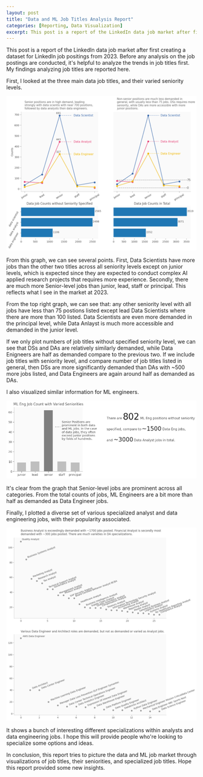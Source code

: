 ```yaml
---
layout: post
title: "Data and ML Job Titles Analysis Report"
categories: [Reporting, Data Visualization]
excerpt: This post is a report of the LinkedIn data job market after first creating a dataset for LinkedIn job positings from 2023. Before any analysis on the job postings are conducted, it's helpful to analyze the trends in job titles first. My findings analyzing job titles are reported here.
---
```


This post is a report of the LinkedIn data job market after first creating a dataset for LinkedIn job positings from 2023. Before any analysis on the job postings are conducted, it's helpful to analyze the trends in job titles first. My findings analyzing job titles are reported here.

First, I looked at the three main data job titles, and their varied seniority levels.

![graph1](../images/graph1.png)

From this graph, we can see several points. First, Data Scientists have more jobs than the other two titles across all seniority levels except on junior levels, which is expected since they are expected to conduct complex AI applied research projects that requires more experience. Secondly, there are much more Senior-level jobs than junior, lead, staff or principal. This reflects what I see in the market at 2023.

From the top right graph, we can see that: any other seniority level with all jobs have less than 75 postions listed except lead Data Scientists where there are more than 100 listed. Data Scientists are even more demanded in the principal level, while Data Anlayst is much more accessible and demanded in the junior level.

If we only plot numbers of job titles without specified seniority level, we can see that DSs and DAs are relatively similarly demanded, while Data Enigneers are half as demanded compare to the previous two. If we include job titles with seniority level, and compare number of job titles listed in general, then DSs are more significantly demanded than DAs with ~500 more jobs listed, and Data Engineers are again around half as demanded as DAs.

I also visualized similar information for ML engineers.

![graph2](../images/graph2.png)

It's clear from the graph that Senior-level jobs are prominent across all categories. From the total counts of jobs, ML Engineers are a bit more than half as demanded as Data Engineer jobs.

Finally, I plotted a diverse set of various specialized analyst and data engineering jobs, with their popularity associated.

![graph3](../images/graph3.png)

It shows a bunch of interesting different specializations within analysts and data engineering jobs. I hope this will provide people who're looking to specialize some options and ideas.

In conclusion, this report tries to picture the data and ML job market through visualizations of job titles, their seniorities, and specialized job titles. Hope this report provided some new insights.
